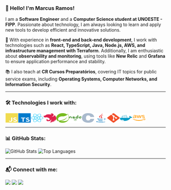 ### 👋 Hello! I'm Marcus Ramos!

I am a **Software Engineer** and a **Computer Science student at UNOESTE - FIPP**. Passionate about technology, I am always looking to learn and apply new tools to develop efficient and innovative solutions.

🚀 With experience in **front-end and back-end development**, I work with technologies such as **React, TypeScript, Java, Node.js, AWS, and infrastructure management with Terraform**. Additionally, I am enthusiastic about **observability and monitoring**, using tools like **New Relic** and **Grafana** to ensure application performance and stability.

📚 I also teach at **CR Cursos Preparatórios**, covering IT topics for public service exams, including **Operating Systems, Computer Networks, and Information Security**.

---

### 🛠️ Technologies I work with:
<div style="display: flex; flex-wrap: wrap;">
  <img align="center" alt="Marcus-Js" height="30" width="40" src="https://raw.githubusercontent.com/devicons/devicon/master/icons/javascript/javascript-plain.svg">
  <img align="center" alt="Marcus-Ts" height="30" width="40" src="https://raw.githubusercontent.com/devicons/devicon/master/icons/typescript/typescript-plain.svg">
  <img align="center" alt="Marcus-React" height="30" width="40" src="https://raw.githubusercontent.com/devicons/devicon/master/icons/react/react-original.svg">
  <img align="center" alt="Marcus-nestjs" height="30" width="40" src="https://raw.githubusercontent.com/devicons/devicon/master/icons/nestjs/nestjs-original.svg">
  <img align="center" alt="Marcus-Spring" height="30" width="40" src="https://github.com/devicons/devicon/blob/master/icons/spring/spring-original.svg">
  <img align="center" alt="Marcus-Node" height="30" width="40" src="https://github.com/devicons/devicon/blob/master/icons/nodejs/nodejs-plain-wordmark.svg">
  <img align="center" alt="Marcus-C" height="30" width="40" src="https://raw.githubusercontent.com/devicons/devicon/master/icons/c/c-original.svg">
  <img align="center" alt="Marcus-Java" height="30" width="40" src="https://github.com/devicons/devicon/blob/master/icons/java/java-original.svg">
  <img align="center" alt="Marcus-Git" height="30" width="40" src="https://raw.githubusercontent.com/devicons/devicon/master/icons/git/git-plain.svg">
  <img align="center" alt="Marcus-Docker" height="30" width="40" src="https://raw.githubusercontent.com/devicons/devicon/master/icons/docker/docker-plain.svg">
  <img align="center" alt="Marcus-AWS" height="30" width="40" src="https://github.com/devicons/devicon/blob/master/icons/amazonwebservices/amazonwebservices-plain-wordmark.svg">
</div>

---

### 📊 GitHub Stats:
![GitHub Stats](https://github-readme-stats.vercel.app/api?username=marcusvramos&show_icons=true&theme=vision-friendly-dark&hide_border=true&include_all_commits=true&count_private=true)
![Top Languages](https://github-readme-stats.vercel.app/api/top-langs/?username=marcusvramos&layout=compact&theme=vision-friendly-dark&hide_border=true)

---

### 📬 Connect with me:

<div>
  <a href="https://instagram.com/marcus_vramos" target="_blank"><img src="https://img.shields.io/badge/-Instagram-%23E4405F?style=for-the-badge&logo=instagram&logoColor=white" target="_blank"></a>
  <a href="mailto:marcusramos651@gmail.com"><img src="https://img.shields.io/badge/-Gmail-%23333?style=for-the-badge&logo=gmail&logoColor=white" target="_blank"></a>
  <a href="https://www.linkedin.com/in/marcus-vinicius-ramos" target="_blank"><img src="https://img.shields.io/badge/-LinkedIn-%230077B5?style=for-the-badge&logo=linkedin&logoColor=white" target="_blank"></a>
</div>
